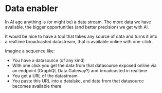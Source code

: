 # Data enabler

In AI age anything is (or might be) a data stream. The more data we have available, the bigger opportunities (and better precision) we get with AI.

It would be nice to have a tool that takes any source of data and turns it into a realtime broadcasted datastream, that is available online with one-click.

Imagine a sequence like:

- You have a datasource (of any kind)
- With one click you get the data from that datasource exposed online via an endpoint (GraphQL Data Gateway?) and broadcasted in realtime
- You get a URL of the datastream
- You paste this URL into a datalake, and data from that datasource becomes available there
